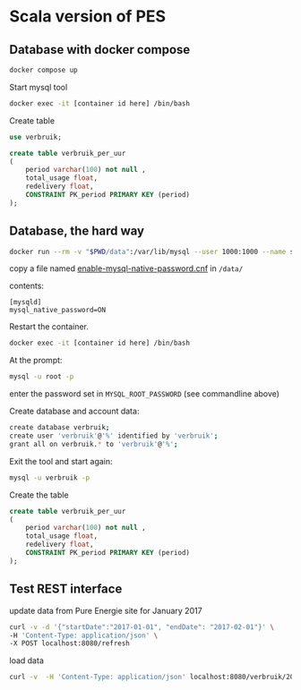 # Scala version of PES

## Database with docker compose

```bash
docker compose up
```

Start mysql tool

```bash
docker exec -it [container id here] /bin/bash
```

Create table

```sql
use verbruik;

create table verbruik_per_uur 
(
    period varchar(100) not null , 
    total_usage float, 
    redelivery float,
    CONSTRAINT PK_period PRIMARY KEY (period)
);
```

## Database, the hard way

```bash
docker run --rm -v "$PWD/data":/var/lib/mysql --user 1000:1000 --name some-mysql -e MYSQL_ROOT_PASSWORD=my-secret-pw -p 3306:3306 -d mysql:latest
```

copy a file named [enable-mysql-native-password.cnf](data%2Fenable-mysql-native-password.cnf) in `/data/`

contents:

```
[mysqld]
mysql_native_password=ON
```

Restart the container.

```bash
docker exec -it [container id here] /bin/bash
```

At the prompt:
```bash
mysql -u root -p
```

enter the password set in `MYSQL_ROOT_PASSWORD` (see commandline above)

Create database and account data:

```bash
create database verbruik;
create user 'verbruik'@'%' identified by 'verbruik';
grant all on verbruik.* to 'verbruik'@'%';
```

Exit the tool and start again:

```bash
mysql -u verbruik -p
```

Create the table

```sql
create table verbruik_per_uur 
(
    period varchar(100) not null , 
    total_usage float, 
    redelivery float,
    CONSTRAINT PK_period PRIMARY KEY (period)
);
```

## Test REST interface

update data from Pure Energie site for January 2017

```bash
curl -v -d '{"startDate":"2017-01-01", "endDate": "2017-02-01"}' \
-H 'Content-Type: application/json' \
-X POST localhost:8080/refresh
```

load data

```bash
curl -v  -H 'Content-Type: application/json' localhost:8080/verbruik/2017-02-01/2017-02-02
```